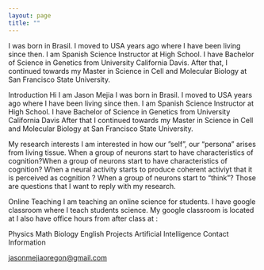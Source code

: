 ```yaml
---
layout: page
title: ""
---
```





I was born in Brasil. I moved to USA years ago where I have been living since then. I am Spanish Science Instructor at High School. I have Bachelor of Science in Genetics from University California Davis. After that, I continued towards my Master in Science in Cell and Molecular Biology at San Francisco State University.

Introduction Hi I am Jason Mejia I was born in Brasil. I moved to USA years ago where I have been living since then. I am Spanish Science Instructor at High School. I have Bachelor of Science in Genetics from University California Davis After that I continued towards my Master in Science in Cell and Molecular Biology at San Francisco State University.

My research interests I am interested in how our ”self”, our “persona” arises from living tissue. When a group of neurons start to have characteristics of cognition?When a group of neurons start to have characteristics of cognition? When a neural activity starts to produce coherent activiyt that it is perceived as cognition ? When a group of neurons start to “think”? Those are questions that I want to reply with my research.

Online Teaching I am teaching an online science for students. I have google classroom where I teach students science. My google classroom is located at I also have office hours from after class at :

Physics Math Biology English Projects Artificial Intelligence Contact Information

jasonmejiaoregon@gmail.com

